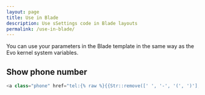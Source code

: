 ```yaml
---
layout: page
title: Use in Blade
description: Use sSettings code in Blade layouts
permalink: /use-in-blade/
---
```


You can use your parameters in the Blade template in the same way as the Evo kernel system variables.

## Show phone number

```php
<a class="phone" href="tel:{% raw %}{{Str::remove([' ', '-', '(', ')'], evo()->getConfig('sset_phone'))}}{% endraw %}">{% raw %}{{evo()->getConfig('sset_phone')}}{% endraw %}</a>
```
